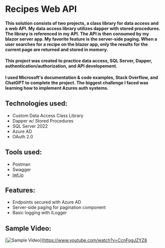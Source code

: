 # Recipes Web API

#### This solution consists of two projects, a class library for data access and a web API. My data access library utilizes dapper with stored procedures. The library is referenced in my API. The API is then consumed by my blazor server app. My favorite feature is the server-side paging. When a user searches for a recipe on the blazor app, only the results for the current page are returned and stored in memory. 

#### This project was created to practice data access, SQL Server, Dapper, authentication/authorization, and API developement.

#### I used Microsoft's documentation & code examples, Stack Overflow, and ChatGPT to complete the project. The biggest challenge I faced was learning how to implement Azures auth systems.

## Technologies used: 
* Custom Data Access Class Library
* Dapper w/ Stored Procedures
* SQL Server 2022
* Azure AD
* OAuth 2.0

## Tools used:
* Postman
* Swagger
* [jwt.io ](https://jwt.io/)

## Features: 
* Endpoints secured with Azure AD
* Server-side paging for pagination component
* Basic logging with ILogger

## Sample Video: 
[![Sample Video](https://img.youtube.com/vi/dlsZ7XV1Vsk/0.jpg)](https://www.youtube.com/watch?v=CcnFogJZYZ8
